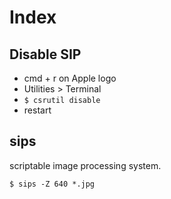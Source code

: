 # Index

## Disable SIP

- cmd + r on Apple logo
- Utilities > Terminal
- `$ csrutil disable`
- restart

## sips

scriptable image processing system.

```
$ sips -Z 640 *.jpg
```
